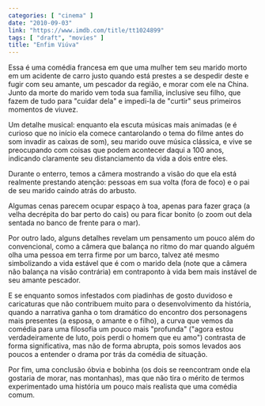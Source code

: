 ```yaml
---
categories: [ "cinema" ]
date: "2010-09-03"
link: "https://www.imdb.com/title/tt1024899"
tags: [ "draft", "movies" ]
title: "Enfim Viúva"
---
```

Essa é uma comédia francesa em que uma mulher tem seu marido morto em um acidente de carro justo quando está prestes a se despedir deste e fugir com seu amante, um pescador da região, e morar com ele na China. Junto da morte do marido vem toda sua família, inclusive seu filho, que fazem de tudo para "cuidar dela" e impedi-la de "curtir" seus primeiros momentos de viuvez.

Um detalhe musical: enquanto ela escuta músicas mais animadas (e é curioso que no início ela comece cantarolando o tema do filme antes do som invadir as caixas de som), seu marido ouve música clássica, e vive se preocupando com coisas que podem acontecer daqui a 100 anos, indicando claramente seu distanciamento da vida a dois entre eles.

Durante o enterro, temos a câmera mostrando a visão do que ela está realmente prestando atenção: pessoas em sua volta (fora de foco) e o pai de seu marido caindo atrás do arbusto.

Algumas cenas parecem ocupar espaço à toa, apenas para fazer graça (a velha decrépita do bar perto do cais) ou para ficar bonito (o zoom out dela sentada no banco de frente para o mar).

Por outro lado, alguns detalhes revelam um pensamento um pouco além do convencional, como a câmera que balança no ritmo do mar quando alguém olha uma pessoa em terra firme por um barco, talvez até mesmo simbolizando a vida estável que é com o marido dela (note que a câmera não balança na visão contrária) em contraponto à vida bem mais instável de seu amante pescador.

E se enquanto somos infestados com piadinhas de gosto duvidoso e caricaturas que não contribuem muito para o desenvolvimento da história, quando a narrativa ganha o tom dramático do encontro dos personagens mais presentes (a esposa, o amante e o filho), a curva que vemos da comédia para uma filosofia um pouco mais "profunda" ("agora estou verdadeiramente de luto, pois perdi o homem que eu amo") contrasta de forma significativa, mas não de forma abrupta, pois somos levados aos poucos a entender o drama por trás da comédia de situação.

Por fim, uma conclusão óbvia e bobinha (os dois se reencontram onde ela gostaria de morar, nas montanhas), mas que não tira o mérito de termos experimentado uma história um pouco mais realista que uma comédia comum.
